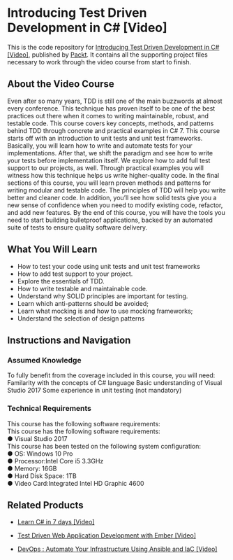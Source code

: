 # Introducing Test Driven Development in C# [Video]
This is the code repository for [Introducing Test Driven Development in C# [Video]](https://www.packtpub.com/application-development/introducing-test-driven-development-c-video?utm_source=github&utm_medium=repository&utm_campaign=9781788292092), published by [Packt](https://www.packtpub.com/?utm_source=github). It contains all the supporting project files necessary to work through the video course from start to finish.
## About the Video Course
Even after so many years, TDD is still one of the main buzzwords at almost every conference. This technique has proven itself to be one of the best practices out there when it comes to writing maintainable, robust, and testable code. This course covers key concepts, methods, and patterns behind TDD through concrete and practical examples in C# 7.
This course starts off with an introduction to unit tests and unit test frameworks. Basically, you will learn how to write and automate tests for your implementations. After that, we shift the paradigm and see how to write your tests before implementation itself. We explore how to add full test support to our projects, as well. Through practical examples you will witness how this technique helps us write higher-quality code. In the final sections of this course, you will learn proven methods and patterns for writing modular and testable code. The principles of TDD will help you write better and cleaner code. In addition, you’ll see how solid tests give you a new sense of confidence when you need to modify existing code, refactor, and add new features. 
By the end of this course, you will have the tools you need to start building bulletproof applications, backed by an automated suite of tests to ensure quality software delivery.

<H2>What You Will Learn</H2>
<DIV class=book-info-will-learn-text>
<UL>
<LI>How to test your code using unit tests and unit test frameworks
<LI>How to add test support to your project.&nbsp; 
<LI>Explore the essentials of TDD.&nbsp; 
<LI>How to write testable and maintainable code.&nbsp; 
<LI>Understand why SOLID principles are important for testing.&nbsp; 
<LI>Learn which anti-patterns should be avoided; 
<LI>Learn what mocking is and how to use mocking frameworks;  
<LI>Understand the selection of design patterns </LI></UL></DIV>

## Instructions and Navigation
### Assumed Knowledge
To fully benefit from the coverage included in this course, you will need:<br/>
Familarity  with the concepts of C# language
Basic understanding  of Visual Studio 2017
Some experience in unit  testing (not mandatory)

### Technical Requirements
This course has the following software requirements:<br/>
This course has the following software requirements:<br/>
● Visual Studio 2017<br/>
This course has been tested on the following system configuration:<br/>
●	OS: Windows 10 Pro<br/>
●	Processor:Intel Core i5 3.3GHz<br/>
●	Memory: 16GB<br/>
●	Hard Disk Space: 1TB<br/>
●	Video Card:Integrated Intel HD Graphic 4600


## Related Products
* [Learn C# in 7 days [Video]](https://www.packtpub.com/application-development/learn-c-7-days-video?utm_source=github&utm_medium=repository&utm_campaign=9781789135510)

* [Test Driven Web Application Development with Ember [Video]](https://www.packtpub.com/web-development/test-driven-web-application-development-ember-video?utm_source=github&utm_medium=repository&utm_campaign=9781788393706)

* [DevOps : Automate Your Infrastructure Using Ansible and IaC [Video]](https://www.packtpub.com/application-development/devops-automate-your-infrastructure-using-ansible-and-iac-video?utm_source=github&utm_medium=repository&utm_campaign=9781788994453)


